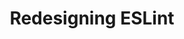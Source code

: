---
layout: post
title: Redesigning ESLint
teaser: "..."
tags:
  - brand
  - design
authors:
  - haydenbleasel
categories:
  - Storytime
---